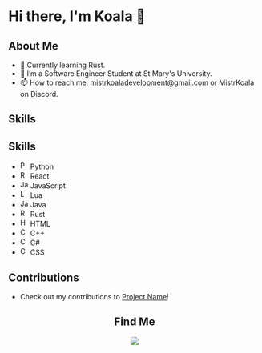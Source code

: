 
# Hi there, I'm Koala 👋

## About Me
- 🌱 Currently learning Rust.
- 💼 I’m a Software Engineer Student at St Mary's University.
- 📫 How to reach me: mistrkoaladevelopment@gmail.com or MistrKoala on Discord.


## Skills
## Skills
- <img src="https://upload.wikimedia.org/wikipedia/commons/c/c3/Python-logo-notext.svg" alt="Python" width="16" height="16"/> Python
- <img src="https://upload.wikimedia.org/wikipedia/commons/a/a7/React-icon.svg" alt="React" width="16" height="16"/> React
- <img src="https://upload.wikimedia.org/wikipedia/commons/6/6c/JavaScript-logo.svg" alt="JavaScript" width="16" height="16"/> JavaScript
- <img src="https://upload.wikimedia.org/wikipedia/commons/5/54/Lua-Logo.svg" alt="Lua" width="16" height="16"/> Lua
- <img src="https://upload.wikimedia.org/wikipedia/en/3/30/Java_logo_and_wordmark.svg" alt="Java" width="16" height="16"/> Java
- <img src="https://upload.wikimedia.org/wikipedia/commons/d/d5/Rust_logo_2018.svg" alt="Rust" width="16" height="16"/> Rust
- <img src="https://upload.wikimedia.org/wikipedia/commons/6/61/HTML5_logo_and_wordmark.svg" alt="HTML" width="16" height="16"/> HTML
- <img src="https://upload.wikimedia.org/wikipedia/commons/1/18/ISO_C%2B%2B_Logo.svg" alt="C++" width="16" height="16"/> C++
- <img src="https://upload.wikimedia.org/wikipedia/commons/0/0a/C_Sharp_logo.svg" alt="C#" width="16" height="16"/> C#
- <img src="https://upload.wikimedia.org/wikipedia/commons/d/d5/CSS3_logo_and_wordmark.svg" alt="CSS" width="16" height="16"/> CSS




## Contributions
- Check out my contributions to [Project Name](link)!



<h2 align="center">Find Me</h2>
 <p align="center">
    <a href="https://discord.gg/8HwggqPQ5u" alt="Koala Studios">
        <img src="https://img.shields.io/badge/Discord-7289DA?style=for-the-badge&logo=discord&logoColor=white">
    </a>

 </p>
